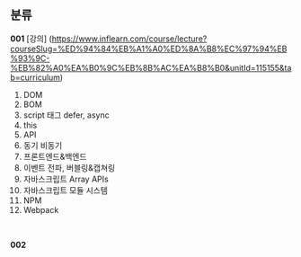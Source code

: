 ## 분류

**001**
[강의] (https://www.inflearn.com/course/lecture?courseSlug=%ED%94%84%EB%A1%A0%ED%8A%B8%EC%97%94%EB%93%9C-%EB%82%A0%EA%B0%9C%EB%8B%AC%EA%B8%B0&unitId=115155&tab=curriculum)

1. DOM
2. BOM
3. script 태그 defer, async
4. this
5. API
6. 동기 비동기
7. 프론트엔드&백엔드
8. 이벤트 전파, 버블링&캡쳐링
9. 자바스크립트 Array APIs
10. 자바스크립트 모듈 시스템
11. NPM
12. Webpack

</br>

**002**
